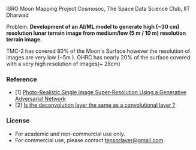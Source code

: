 ISRO Moon Mapping Project
Cosmosoc, The Space Data Science Club, IIT Dharwad

Problem:
**Development of an AI/ML model to generate high (~30 cm) resolution
lunar terrain image from medium/low (5 m / 10 m) resolution terrain image.**

TMC-2 has covered 80% of the Moon's Surface however the resolution of images are very low (~5m ). OHRC has nearly 20% of the surface covered with a very high resolution of images(~ 28cm)

### Reference
* [1] [Photo-Realistic Single Image Super-Resolution Using a Generative Adversarial Network](https://arxiv.org/abs/1609.04802)
* [2] [Is the deconvolution layer the same as a convolutional layer ?](https://arxiv.org/abs/1609.07009)




### License

- For academic and non-commercial use only.
- For commercial use, please contact tensorlayer@gmail.com.
